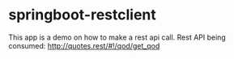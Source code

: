 # springboot-restclient
This app is a demo on how to make a rest api call. Rest API being consumed: http://quotes.rest/#!/qod/get_qod
